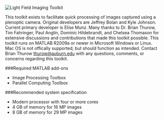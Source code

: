 ![Light Field Imaging Toolkit](https://raw.githubusercontent.com/AFDL/LFIT/master/header.png)

This toolkit exists to facilitate quick processing of images captured using a plenoptic camera. Original developers are Jeffrey Bolan and Kyle Johnson. Current primary developer is Elise Munz. Many thanks to Dr. Brian Thurow, Tim Fahringer, Paul Anglin, Dominic Hildebrandt, and Chelsea Thomason for extensive discussions and contributions that made this toolkit possible. This toolkit runs on MATLAB R2009a or newer in Microsoft Windows or Linux. Mac OS is not offically supported, but should function as intended. Contact Brian Thurow <thurow@auburn.edu> with any questions, comments, or concerns regarding this toolkit.

###Required MATLAB add-ons
* Image Processing Toolbox
* Parallel Computing Toolbox

###Recommended system specification
* Modern processor with four or more cores
* 4 GB of memory for 16 MP images
* 8 GB of memory for 29 MP images
